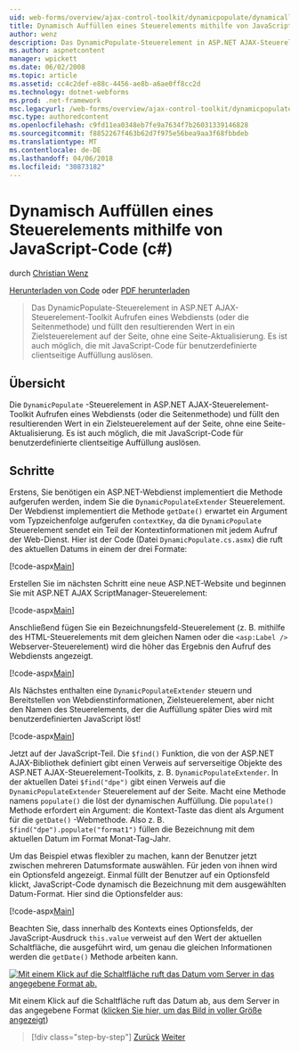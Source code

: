 ```yaml
---
uid: web-forms/overview/ajax-control-toolkit/dynamicpopulate/dynamically-populating-a-control-using-javascript-code-cs
title: Dynamisch Auffüllen eines Steuerelements mithilfe von JavaScript-Code (c#) | Microsoft Docs
author: wenz
description: Das DynamicPopulate-Steuerelement in ASP.NET AJAX-Steuerelement-Toolkit Aufrufen eines Webdiensts (oder die Seitenmethode) und füllt den resultierenden Wert in ein Zielsteuerelement auf t...
ms.author: aspnetcontent
manager: wpickett
ms.date: 06/02/2008
ms.topic: article
ms.assetid: cc4c2def-e88c-4456-ae8b-a6ae0ff8cc2d
ms.technology: dotnet-webforms
ms.prod: .net-framework
msc.legacyurl: /web-forms/overview/ajax-control-toolkit/dynamicpopulate/dynamically-populating-a-control-using-javascript-code-cs
msc.type: authoredcontent
ms.openlocfilehash: c9fd11ea0348eb7fe9a7634f7b26031339146828
ms.sourcegitcommit: f8852267f463b62d7f975e56bea9aa3f68fbbdeb
ms.translationtype: MT
ms.contentlocale: de-DE
ms.lasthandoff: 04/06/2018
ms.locfileid: "30873182"
---
```

<a name="dynamically-populating-a-control-using-javascript-code-c"></a>Dynamisch Auffüllen eines Steuerelements mithilfe von JavaScript-Code (c#)
====================
durch [Christian Wenz](https://github.com/wenz)

[Herunterladen von Code](http://download.microsoft.com/download/d/8/f/d8f2f6f9-1b7c-46ad-9252-e1fc81bdea3e/dynamicpopulate1.cs.zip) oder [PDF herunterladen](http://download.microsoft.com/download/b/6/a/b6ae89ee-df69-4c87-9bfb-ad1eb2b23373/dynamicpopulate1CS.pdf)

> Das DynamicPopulate-Steuerelement in ASP.NET AJAX-Steuerelement-Toolkit Aufrufen eines Webdiensts (oder die Seitenmethode) und füllt den resultierenden Wert in ein Zielsteuerelement auf der Seite, ohne eine Seite-Aktualisierung. Es ist auch möglich, die mit JavaScript-Code für benutzerdefinierte clientseitige Auffüllung auslösen.


## <a name="overview"></a>Übersicht

Die `DynamicPopulate` -Steuerelement in ASP.NET AJAX-Steuerelement-Toolkit Aufrufen eines Webdiensts (oder die Seitenmethode) und füllt den resultierenden Wert in ein Zielsteuerelement auf der Seite, ohne eine Seite-Aktualisierung. Es ist auch möglich, die mit JavaScript-Code für benutzerdefinierte clientseitige Auffüllung auslösen.

## <a name="steps"></a>Schritte

Erstens, Sie benötigen ein ASP.NET-Webdienst implementiert die Methode aufgerufen werden, indem Sie die `DynamicPopulateExtender` Steuerelement. Der Webdienst implementiert die Methode `getDate()` erwartet ein Argument vom Typzeichenfolge aufgerufen `contextKey`, da die `DynamicPopulate` Steuerelement sendet ein Teil der Kontextinformationen mit jedem Aufruf der Web-Dienst. Hier ist der Code (Datei `DynamicPopulate.cs.asmx`) die ruft des aktuellen Datums in einem der drei Formate:

[!code-aspx[Main](dynamically-populating-a-control-using-javascript-code-cs/samples/sample1.aspx)]

Erstellen Sie im nächsten Schritt eine neue ASP.NET-Website und beginnen Sie mit ASP.NET AJAX ScriptManager-Steuerelement:

[!code-aspx[Main](dynamically-populating-a-control-using-javascript-code-cs/samples/sample2.aspx)]

Anschließend fügen Sie ein Bezeichnungsfeld-Steuerelement (z. B. mithilfe des HTML-Steuerelements mit dem gleichen Namen oder die `<asp:Label />` Webserver-Steuerelement) wird die höher das Ergebnis den Aufruf des Webdiensts angezeigt.

[!code-aspx[Main](dynamically-populating-a-control-using-javascript-code-cs/samples/sample3.aspx)]

Als Nächstes enthalten eine `DynamicPopulateExtender` steuern und Bereitstellen von Webdienstinformationen, Zielsteuerelement, aber nicht den Namen des Steuerelements, der die Auffüllung später Dies wird mit benutzerdefinierten JavaScript löst!

[!code-aspx[Main](dynamically-populating-a-control-using-javascript-code-cs/samples/sample4.aspx)]

Jetzt auf der JavaScript-Teil. Die `$find()` Funktion, die von der ASP.NET AJAX-Bibliothek definiert gibt einen Verweis auf serverseitige Objekte des ASP.NET AJAX-Steuerelement-Toolkits, z. B. `DynamicPopulateExtender`. In der aktuellen Datei `$find("dpe")` gibt einen Verweis auf die `DynamicPopulateExtender` Steuerelement auf der Seite. Macht eine Methode namens `populate()` die löst der dynamischen Auffüllung. Die `populate()` Methode erfordert ein Argument: die Kontext-Taste das dient als Argument für die `getDate()` -Webmethode. Also z. B. `$find("dpe").populate("format1")` füllen die Bezeichnung mit dem aktuellen Datum im Format Monat-Tag-Jahr.

Um das Beispiel etwas flexibler zu machen, kann der Benutzer jetzt zwischen mehreren Datumsformate auswählen. Für jeden von ihnen wird ein Optionsfeld angezeigt. Einmal füllt der Benutzer auf ein Optionsfeld klickt, JavaScript-Code dynamisch die Bezeichnung mit dem ausgewählten Datum-Format. Hier sind die Optionsfelder aus:

[!code-aspx[Main](dynamically-populating-a-control-using-javascript-code-cs/samples/sample5.aspx)]

Beachten Sie, dass innerhalb des Kontexts eines Optionsfelds, der JavaScript-Ausdruck `this.value` verweist auf den Wert der aktuellen Schaltfläche, die ausgeführt wird, um genau die gleichen Informationen werden die `getDate()` Methode arbeiten kann.


[![Mit einem Klick auf die Schaltfläche ruft das Datum vom Server in das angegebene Format ab.](dynamically-populating-a-control-using-javascript-code-cs/_static/image2.png)](dynamically-populating-a-control-using-javascript-code-cs/_static/image1.png)

Mit einem Klick auf die Schaltfläche ruft das Datum ab, aus dem Server in das angegebene Format ([klicken Sie hier, um das Bild in voller Größe angezeigt](dynamically-populating-a-control-using-javascript-code-cs/_static/image3.png))

> [!div class="step-by-step"]
> [Zurück](dynamically-populating-a-control-cs.md)
> [Weiter](using-dynamicpopulate-with-a-user-control-and-javascript-cs.md)
